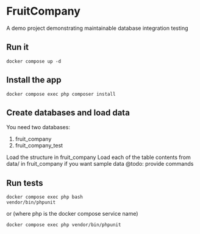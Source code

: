 # FruitCompany
A demo project demonstrating maintainable database integration testing

## Run it
```apacheconf
docker compose up -d
```

## Install the app
```apacheconf
docker compose exec php composer install
```

## Create databases and load data
You need two databases:
 1. fruit_company
 2. fruit_company_test

Load the structure in fruit_company
Load each of the table contents from data/ in fruit_company if you want sample data
@todo: provide commands


## Run tests
```apacheconf
docker compose exec php bash
vendor/bin/phpunit
```
or (where php is the docker compose service name)
```apacheconf
docker compose exec php vendor/bin/phpunit
```
